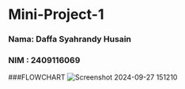 # Mini-Project-1
### Nama: Daffa Syahrandy Husain
### NIM : 2409116069

###FLOWCHART
![Screenshot 2024-09-27 151210](https://github.com/user-attachments/assets/2e234bd4-d2d0-45f5-8903-030728f03c5a)
